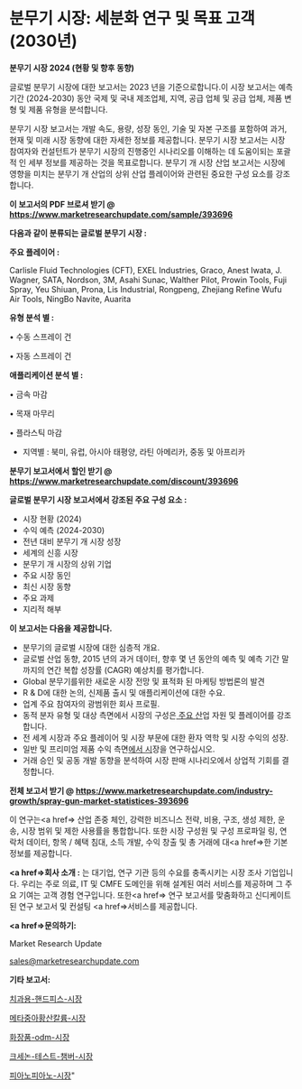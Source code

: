 # 분무기 시장: 세분화 연구 및 목표 고객(2030년)

<strong>분무기 시장 2024 (현황 및 향후 동향)</strong>

글로벌 분무기 시장에 대한 보고서는 2023 년을 기준으로합니다.이 시장 보고서는 예측 기간 (2024-2030) 동안 국제 및 국내 제조업체, 지역, 공급 업체 및 공급 업체, 제품 변형 및 제품 유형을 분석합니다.

분무기 시장 보고서는 개발 속도, 용량, 성장 동인, 기술 및 자본 구조를 포함하여 과거, 현재 및 미래 시장 동향에 대한 자세한 정보를 제공합니다. 분무기 시장 보고서는 시장 참여자와 컨설턴트가 분무기 시장의 진행중인 시나리오를 이해하는 데 도움이되는 포괄적 인 세부 정보를 제공하는 것을 목표로합니다. 분무기 개 시장 산업 보고서는 시장에 영향을 미치는 분무기 개 산업의 상위 산업 플레이어와 관련된 중요한 구성 요소를 강조합니다.



<strong>이 보고서의 PDF 브로셔 받기 @ <a href=https://www.marketresearchupdate.com/sample/393696>https://www.marketresearchupdate.com/sample/393696</a></strong>



<strong>다음과 같이 분류되는 글로벌 분무기 시장 :</strong>



<strong>주요 플레이어 :</strong>

Carlisle Fluid Technologies (CFT), EXEL Industries, Graco, Anest Iwata, J. Wagner, SATA, Nordson, 3M, Asahi Sunac, Walther Pilot, Prowin Tools, Fuji Spray, Yeu Shiuan, Prona, Lis Industrial, Rongpeng, Zhejiang Refine Wufu Air Tools, NingBo Navite, Auarita



<strong>유형 분석 별 :</strong>

• 수동 스프레이 건

• 자동 스프레이 건



<strong>애플리케이션 분석 별 :</strong>

• 금속 마감

• 목재 마무리

• 플라스틱 마감

<ul>
  <li>지역별 : 북미, 유럽, 아시아 태평양, 라틴 아메리카, 중동 및 아프리카</li>
</ul>


<strong>분무기 보고서에서 할인 받기 @ <a href=https://www.marketresearchupdate.com/discount/393696>https://www.marketresearchupdate.com/discount/393696</a></strong>



<strong>글로벌 분무기 시장 보고서에서 강조된 주요 구성 요소 :</strong>
<ul>
  <li>시장 현황 (2024)</li>
  <li>수익 예측 (2024-2030)</li>
  <li>전년 대비 분무기 개 시장 성장</li>
  <li>세계의 신흥 시장</li>
  <li>분무기 개 시장의 상위 기업</li>
  <li>주요 시장 동인</li>
  <li>최신 시장 동향</li>
  <li>주요 과제</li>
  <li>지리적 해부</li>
</ul>


<strong>이 보고서는 다음을 제공합니다.</strong>
<ul>
  <li>분무기의 글로벌 시장에 대한 심층적 개요.</li>
  <li>글로벌 산업 동향, 2015 년의 과거 데이터, 향후 몇 년 동안의 예측 및 예측 기간 말까지의 연간 복합 성장률 (CAGR) 예상치를 평가합니다.</li>
  <li>Global 분무기를위한 새로운 시장 전망 및 표적화 된 마케팅 방법론의 발견</li>
  <li>R &amp; D에 대한 논의, 신제품 출시 및 애플리케이션에 대한 수요.</li>
  <li>업계 주요 참여자의 광범위한 회사 프로필.</li>
  <li>동적 분자 유형 및 대상 측면에서 시장의 구성은<a href=> 주요 산</a>업 자원 및 플레이어를 강조합니다.</li>
  <li>전 세계 시장과 주요 플레이어 및 시장 부문에 대한 환자 역학 및 시장 수익의 성장.</li>
  <li>일반 및 프리미엄 제품 수익 측면<a href=>에서 시</a>장을 연구하십시오.</li>
  <li>거래 승인 및 공동 개발 동향을 분석하여 시장 판매 시나리오에서 상업적 기회를 결정합니다.</li>
</ul>



<strong>전체 보고서 받기 @ <a href=https://www.marketresearchupdate.com/industry-growth/spray-gun-market-statistices-393696>https://www.marketresearchupdate.com/industry-growth/spray-gun-market-statistices-393696</a></strong>

이 연구는<a href=> 산업 존중</a> 체인, 강력한 비즈니스 전략, 비용, 구조, 생성 제한, 운송, 시장 범위 및 제한 사용률을 통합합니다. 또한 시장 구성원 및 구성 프로파일 링, 연락처 데이터, 항목 / 혜택 침대, 소득 개발, 수익 창출 및 총 거래에 대<a href=>한 기본 </a>정보를 제공합니다.



<strong><a href=>회사 소</a>개 :</strong>
는 대기업, 연구 기관 등의 수요를 충족시키는 시장 조사 기업입니다. 우리는 주로 의료, IT 및 CMFE 도메인을 위해 설계된 여러 서비스를 제공하며 그 주요 기여는 고객 경험 연구입니다. 또한<a href=> 연구 보</a>고서를 맞춤화하고 신디케이트 된 연구 보고서 및 컨설팅 <a href=>서비스</a>를 제공합니다.



<strong><a href=>문의하기:</a></strong>

Market Research Update

sales@marketresearchupdate.com



<strong>기타 보고서:</strong>

<a href=https://www.linkedin.com/pulse/치과용-핸드피스-시장-현재-및-미래-성장-2029-trend-tracking-tips-360-analysis/>치과용-핸드피스-시장</a>

<a href=https://www.linkedin.com/pulse/메타중아황산칼륨-시장-동향-및-성장-전망-isdailynews-gq7cf/>메타중아황산칼륨-시장</a>

<a href=https://www.linkedin.com/pulse/화장품-odm-시장-규모-및-성장-2023-analytics-avenue-adventures-24-ana-0heff/>화장품-odm-시장</a>

<a href=https://www.linkedin.com/pulse/크세논-테스트-챔버-시장-현재-및-미래-성장-2030-consumer-connection-chronicles-24--fhl6f/>크세논-테스트-챔버-시장</a>

<a href=https://www.linkedin.com/pulse/피아노피아노-시장-동향-및-성장-전망-consumer-connection-chronicles-24--7ay4f/>피아노피아노-시장</a>"
